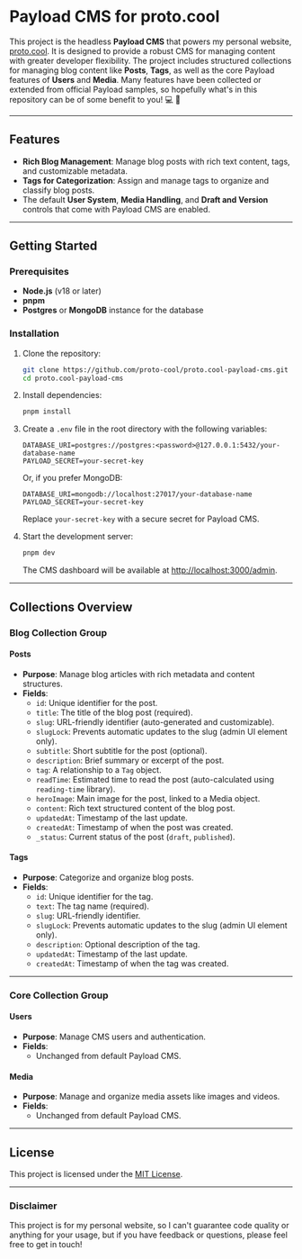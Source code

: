 # Payload CMS for proto.cool

This project is the headless **Payload CMS** that powers my personal website, [proto.cool](https://proto.cool). It is designed to provide a robust CMS for managing content with greater developer flexibility. The project includes structured collections for managing blog content like **Posts**, **Tags**, as well as the core Payload features of **Users** and **Media**. Many features have been collected or extended from official Payload samples, so hopefully what's in this repository can be of some benefit to you! 💻 🚀

---

## Features

- **Rich Blog Management**: Manage blog posts with rich text content, tags, and customizable metadata.
- **Tags for Categorization**: Assign and manage tags to organize and classify blog posts.
- The default **User System**, **Media Handling**, and **Draft and Version** controls that come with Payload CMS are enabled.

---

## Getting Started

### Prerequisites

- **Node.js** (v18 or later)
- **pnpm**
- **Postgres** or **MongoDB** instance for the database

### Installation

1. Clone the repository:

    ```bash
    git clone https://github.com/proto-cool/proto.cool-payload-cms.git
    cd proto.cool-payload-cms
    ```

2. Install dependencies:

    ```bash
    pnpm install
    ```

3. Create a `.env` file in the root directory with the following variables:

    ```env
    DATABASE_URI=postgres://postgres:<password>@127.0.0.1:5432/your-database-name
    PAYLOAD_SECRET=your-secret-key
    ```

    Or, if you prefer MongoDB:

    ```env
    DATABASE_URI=mongodb://localhost:27017/your-database-name
    PAYLOAD_SECRET=your-secret-key
    ```

    Replace `your-secret-key` with a secure secret for Payload CMS.

4. Start the development server:

    ```bash
    pnpm dev
    ```

    The CMS dashboard will be available at [http://localhost:3000/admin](http://localhost:3000/admin).

---

## Collections Overview

### Blog Collection Group

#### Posts

- **Purpose**: Manage blog articles with rich metadata and content structures.
- **Fields**:
    - `id`: Unique identifier for the post.
    - `title`: The title of the blog post (required).
    - `slug`: URL-friendly identifier (auto-generated and customizable).
    - `slugLock`: Prevents automatic updates to the slug (admin UI element only).
    - `subtitle`: Short subtitle for the post (optional).
    - `description`: Brief summary or excerpt of the post.
    - `tag`: A relationship to a `Tag` object.
    - `readTime`: Estimated time to read the post (auto-calculated using `reading-time` library).
    - `heroImage`: Main image for the post, linked to a Media object.
    - `content`: Rich text structured content of the blog post.
    - `updatedAt`: Timestamp of the last update.
    - `createdAt`: Timestamp of when the post was created.
    - `_status`: Current status of the post (`draft`, `published`).

#### Tags

- **Purpose**: Categorize and organize blog posts.
- **Fields**:
    - `id`: Unique identifier for the tag.
    - `text`: The tag name (required).
    - `slug`: URL-friendly identifier.
    - `slugLock`: Prevents automatic updates to the slug (admin UI element only).
    - `description`: Optional description of the tag.
    - `updatedAt`: Timestamp of the last update.
    - `createdAt`: Timestamp of when the tag was created.

---

### Core Collection Group

#### Users

- **Purpose**: Manage CMS users and authentication.
- **Fields**:
    - Unchanged from default Payload CMS.

#### Media

- **Purpose**: Manage and organize media assets like images and videos.
- **Fields**:
    - Unchanged from default Payload CMS.

---

## License

This project is licensed under the [MIT License](LICENSE).

---

### Disclaimer

This project is for my personal website, so I can't guarantee code quality or anything for your usage, but if you have feedback or questions, please feel free to get in touch!
